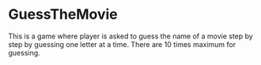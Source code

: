 # GuessTheMovie
This is a game where player is asked to guess the name of a movie step by step by guessing one letter at a time. There are 10 times maximum for guessing.

